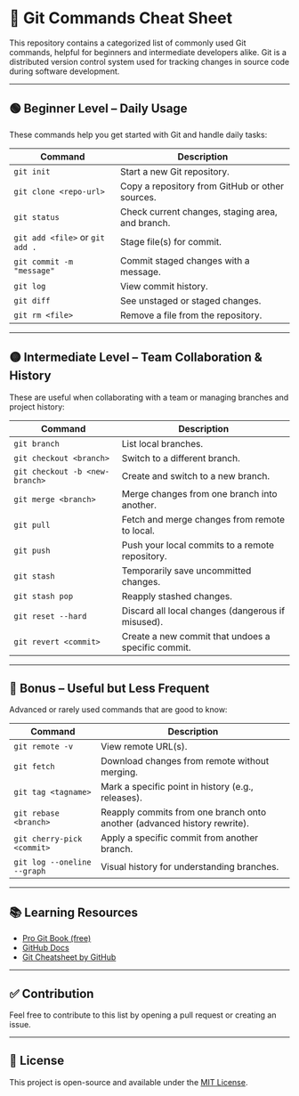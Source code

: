 # 🧠 Git Commands Cheat Sheet

This repository contains a categorized list of commonly used Git commands, helpful for beginners and intermediate developers alike. Git is a distributed version control system used for tracking changes in source code during software development.

---

## 🟢 Beginner Level – Daily Usage

These commands help you get started with Git and handle daily tasks:

| Command | Description |
|--------|-------------|
| `git init` | Start a new Git repository. |
| `git clone <repo-url>` | Copy a repository from GitHub or other sources. |
| `git status` | Check current changes, staging area, and branch. |
| `git add <file>` or `git add .` | Stage file(s) for commit. |
| `git commit -m "message"` | Commit staged changes with a message. |
| `git log` | View commit history. |
| `git diff` | See unstaged or staged changes. |
| `git rm <file>` | Remove a file from the repository. |

---

## 🟡 Intermediate Level – Team Collaboration & History

These are useful when collaborating with a team or managing branches and project history:

| Command | Description |
|--------|-------------|
| `git branch` | List local branches. |
| `git checkout <branch>` | Switch to a different branch. |
| `git checkout -b <new-branch>` | Create and switch to a new branch. |
| `git merge <branch>` | Merge changes from one branch into another. |
| `git pull` | Fetch and merge changes from remote to local. |
| `git push` | Push your local commits to a remote repository. |
| `git stash` | Temporarily save uncommitted changes. |
| `git stash pop` | Reapply stashed changes. |
| `git reset --hard` | Discard all local changes (dangerous if misused). |
| `git revert <commit>` | Create a new commit that undoes a specific commit. |

---

## 🔵 Bonus – Useful but Less Frequent

Advanced or rarely used commands that are good to know:

| Command | Description |
|--------|-------------|
| `git remote -v` | View remote URL(s). |
| `git fetch` | Download changes from remote without merging. |
| `git tag <tagname>` | Mark a specific point in history (e.g., releases). |
| `git rebase <branch>` | Reapply commits from one branch onto another (advanced history rewrite). |
| `git cherry-pick <commit>` | Apply a specific commit from another branch. |
| `git log --oneline --graph` | Visual history for understanding branches. |

---

## 📚 Learning Resources

- [Pro Git Book (free)](https://git-scm.com/book/en/v2)
- [GitHub Docs](https://docs.github.com/en/get-started/using-git)
- [Git Cheatsheet by GitHub](https://education.github.com/git-cheat-sheet-education.pdf)

---

## ✅ Contribution

Feel free to contribute to this list by opening a pull request or creating an issue.

---

## 📄 License

This project is open-source and available under the [MIT License](LICENSE).

